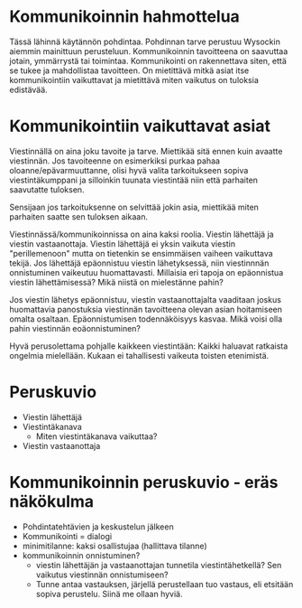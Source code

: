 # Kommunikoinnin hahmottelua
Tässä lähinnä käytännön pohdintaa. Pohdinnan tarve perustuu Wysockin aiemmin mainittuun perusteluun. 
Kommunikoinnin tavoitteena on saavuttaa jotain, ymmärrystä tai toimintaa. Kommunikointi on rakennettava siten, että se tukee ja mahdollistaa tavoitteen. On mietittävä mitkä asiat itse kommunikointiin vaikuttavat ja mietittävä miten vaikutus on tuloksia edistävää.

# Kommunikointiin vaikuttavat asiat
Viestinnällä on aina joku tavoite ja tarve. Miettikää sitä ennen kuin avaatte viestinnän. Jos tavoiteenne on esimerkiksi purkaa pahaa oloanne/epävarmuuttanne, olisi hyvä valita tarkoitukseen sopiva viestintäkumppani ja silloinkin tuunata viestintää niin että parhaiten saavutatte tuloksen. 

Sensijaan jos tarkoituksenne on selvittää jokin asia, miettikää miten parhaiten saatte sen tuloksen aikaan. 

Viestinnässä/kommunikoinnissa on aina kaksi roolia. Viestin lähettäjä ja viestin vastaanottaja. Viestin lähettäjä ei yksin vaikuta viestin "perillemenoon" mutta on tietenkin se ensimmäisen vaiheen vaikuttava tekijä. Jos lähettäjä epäonnistuu viestin lähetyksessä, niin viestinnnän onnistuminen vaikeutuu huomattavasti. Millaisia eri tapoja on epäonnistua viestin lähettämisessä? Mikä niistä on mielestänne pahin? 

Jos viestin lähetys epäonnistuu, viestin vastaanottajalta vaaditaan joskus huomattavia panostuksia viestinnän tavoitteena olevan asian hoitamiseen omalta osaltaan. Epäonnistumisen todennäköisyys kasvaa. Mikä voisi olla pahin viestinnän eoäonnistuminen? 

Hyvä perusolettama pohjalle kaikkeen viestintään: Kaikki haluavat ratkaista ongelmia mielellään. Kukaan ei tahallisesti vaikeuta toisten etenimistä. 

# Peruskuvio
* Viestin lähettäjä
* Viestintäkanava
  * Miten viestintäkanava vaikuttaa?  
* Viestin vastaanottaja



# Kommunikoinnin peruskuvio - eräs näkökulma
* Pohdintatehtävien ja keskustelun jälkeen
* Kommunikointi = dialogi
* minimitilanne: kaksi osallistujaa (hallittava tilanne)
* kommunikoinnin onnistuminen?
    * viestin lähettäjän ja vastaanottajan tunnetila viestintähetkellä? Sen vaikutus viestinnän onnistumiseen?
    * Tunne antaa vastauksen, järjellä perustellaan tuo vastaus, eli etsitään sopiva perustelu. Siinä me ollaan hyviä.
